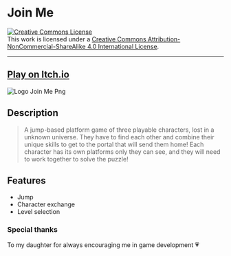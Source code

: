 # Join Me

<a rel="license" href="http://creativecommons.org/licenses/by-nc-nd/4.0/"><img alt="Creative Commons License" style="border-width:0" src="https://i.creativecommons.org/l/by-nc-nd/4.0/80x15.png" /></a><br />This work is licensed under a <a rel="license" href="http://creativecommons.org/licenses/by-nc-nd/4.0/">Creative Commons Attribution-NonCommercial-ShareAlike 4.0 International License</a>.

---

## [Play on Itch.io](https://lilianecastro.itch.io/join-me)

![Logo Join Me Png](/Assets/Sprites/HUD/logo.png)

## Description

> A jump-based platform game of three playable characters, lost in a unknown universe. They have to find each other and combine their unique skills to get to the portal that will send them home! Each character has its own platforms only they can see, and they will need to work together to solve the puzzle!

## Features

- Jump
- Character exchange
- Level selection

### Special thanks

To my daughter for always encouraging me in game development :heartpulse:
